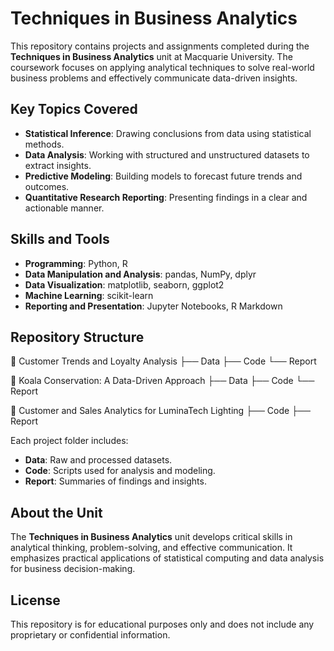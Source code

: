# Techniques in Business Analytics  

This repository contains projects and assignments completed during the **Techniques in Business Analytics** unit at Macquarie University. The coursework focuses on applying analytical techniques to solve real-world business problems and effectively communicate data-driven insights.

## Key Topics Covered  
- **Statistical Inference**: Drawing conclusions from data using statistical methods.  
- **Data Analysis**: Working with structured and unstructured datasets to extract insights.  
- **Predictive Modeling**: Building models to forecast future trends and outcomes.  
- **Quantitative Research Reporting**: Presenting findings in a clear and actionable manner.  

## Skills and Tools  
- **Programming**: Python, R  
- **Data Manipulation and Analysis**: pandas, NumPy, dplyr  
- **Data Visualization**: matplotlib, seaborn, ggplot2  
- **Machine Learning**: scikit-learn  
- **Reporting and Presentation**: Jupyter Notebooks, R Markdown  

## Repository Structure  

📂 Customer Trends and Loyalty Analysis
├── Data
├── Code
└── Report

📂 Koala Conservation: A Data-Driven Approach
├── Data
├── Code
└── Report

📂 Customer and Sales Analytics for LuminaTech Lighting
├── Code
├── Report

Each project folder includes:  
- **Data**: Raw and processed datasets.  
- **Code**: Scripts used for analysis and modeling.  
- **Report**: Summaries of findings and insights.  

## About the Unit  
The **Techniques in Business Analytics** unit develops critical skills in analytical thinking, problem-solving, and effective communication. It emphasizes practical applications of statistical computing and data analysis for business decision-making.  

## License  
This repository is for educational purposes only and does not include any proprietary or confidential information.
